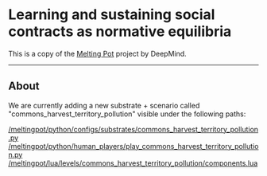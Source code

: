 # Learning and sustaining social contracts as normative equilibria

This is a copy of the [Melting Pot](https://github.com/deepmind/meltingpot) project by DeepMind. 

---

## About
We are currently adding a new substrate + scenario called "commons_harvest_territory_pollution" visible under the following paths:

[/meltingpot/python/configs/substrates/commons_harvest_territory_pollution.py](https://github.com/ninell-oldenburg/social-contracts/meltingpot/python/configs/substrates/commons_harvest_territory_pollution.py)
[/meltingpot/python/human_players/play_commons_harvest_territory_pollution.py
](https://github.com/ninell-oldenburg/social-contracts/meltingpot/python/human_players/play_commons_harvest_territory_pollution.py
)
[/meltingpot/lua/levels/commons_harvest_territory_pollution/components.lua](https://github.com/ninell-oldenburg/social-contracts/meltingpot/lua/levels/commons_harvest_territory_pollution/components.lua)
